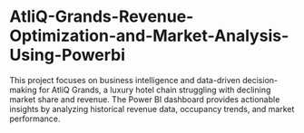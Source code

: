 # AtliQ-Grands-Revenue-Optimization-and-Market-Analysis-Using-Powerbi
This project focuses on business intelligence and data-driven decision-making for AtliQ Grands, a luxury hotel chain struggling with declining market share and revenue. The Power BI dashboard provides actionable insights by analyzing historical revenue data, occupancy trends, and market performance.
